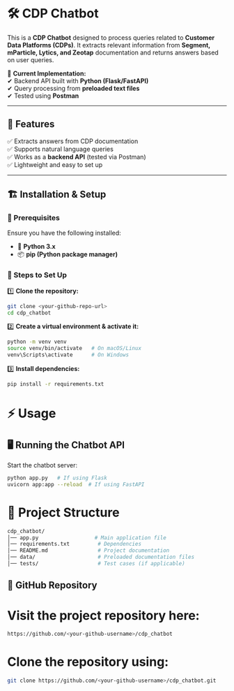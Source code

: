 # 🛠️ CDP Chatbot  

This is a **CDP Chatbot** designed to process queries related to **Customer Data Platforms (CDPs)**. It extracts relevant information from **Segment, mParticle, Lytics, and Zeotap** documentation and returns answers based on user queries.  

📌 **Current Implementation:**  
✔ Backend API built with **Python (Flask/FastAPI)**  
✔ Query processing from **preloaded text files**  
✔ Tested using **Postman**  

---

## 🚀 Features  
✅ Extracts answers from CDP documentation  
✅ Supports natural language queries  
✅ Works as a **backend API** (tested via Postman)  
✅ Lightweight and easy to set up  

---

## 🏗️ Installation & Setup  

### **🔹 Prerequisites**  
Ensure you have the following installed:  
- 🐍 **Python 3.x**  
- 📦 **pip (Python package manager)**  

### **🔹 Steps to Set Up**  
1️⃣ **Clone the repository:**  
   ```sh
   git clone <your-github-repo-url>
   cd cdp_chatbot
```
2️⃣ **Create a virtual environment & activate it:**
```sh
python -m venv venv
source venv/bin/activate   # On macOS/Linux
venv\Scripts\activate      # On Windows

```
3️⃣ **Install dependencies:**
```sh
pip install -r requirements.txt
```


# ⚡ Usage
## 🖥️ Running the Chatbot API
Start the chatbot server:
```sh
python app.py   # If using Flask
uvicorn app:app --reload  # If using FastAPI
```

# 📂 Project Structure
```sh
cdp_chatbot/
│── app.py                  # Main application file
│── requirements.txt         # Dependencies
│── README.md                # Project documentation
│── data/                    # Preloaded documentation files
│── tests/                   # Test cases (if applicable)
```
## 🔗 GitHub Repository  

# Visit the project repository here:
```sh
https://github.com/<your-github-username>/cdp_chatbot
```

# Clone the repository using:
```sh
git clone https://github.com/<your-github-username>/cdp_chatbot.git
```

